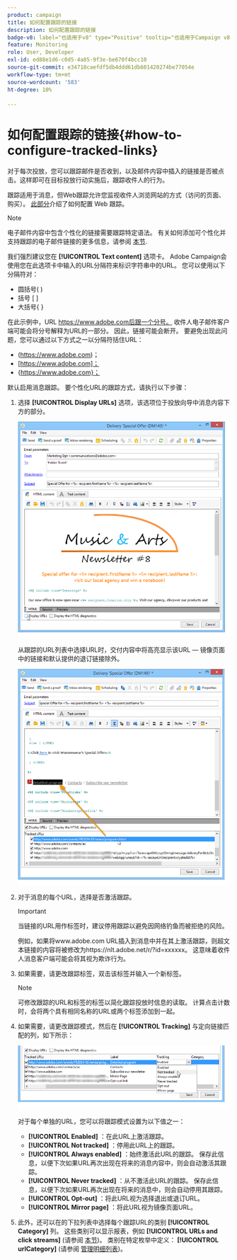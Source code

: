 ```yaml
---
product: campaign
title: 如何配置跟踪的链接
description: 如何配置跟踪的链接
badge-v8: label="也适用于v8" type="Positive" tooltip="也适用于Campaign v8"
feature: Monitoring
role: User, Developer
exl-id: ed88e1d6-c0d5-4a85-9f3e-be670f4bcc10
source-git-commit: e34718caefdf5db4ddd61db601420274be77054e
workflow-type: tm+mt
source-wordcount: '583'
ht-degree: 10%

---
```


# 如何配置跟踪的链接{#how-to-configure-tracked-links}



对于每次投放，您可以跟踪邮件是否收到，以及邮件内容中插入的链接是否被点击。这样即可在目标投放行动实施后，跟踪收件人的行为。

跟踪适用于消息，但Web跟踪允许您监视收件人浏览网站的方式（访问的页面、购买）。 [此部分](../../configuration/using/about-web-tracking.md)介绍了如何配置 Web 跟踪。

>[!NOTE]
>
>电子邮件内容中包含个性化的链接需要跟踪特定语法。 有关如何添加可个性化并支持跟踪的电子邮件链接的更多信息，请参阅 [本节](tracking-personalized-links.md).

我们强烈建议您在 **[!UICONTROL Text content]** 选项卡。 Adobe Campaign会使用您在此选项卡中输入的URL分隔符来标识字符串中的URL。 您可以使用以下分隔符对：
* 圆括号( )
* 括号 [ ]
* 大括号{ }

在此示例中，URL https://www.adobe.com后跟一个分号。 收件人电子邮件客户端可能会将分号解释为URL的一部分。 因此，链接可能会断开。 要避免出现此问题，您可以通过以下方式之一以分隔符括住URL：
* (https://www.adobe.com)；
* [https://www.adobe.com]；
* {https://www.adobe.com}；

默认启用消息跟踪。 要个性化URL的跟踪方式，请执行以下步骤：

1. 选择 **[!UICONTROL Display URLs]** 选项，该选项位于投放向导中消息内容下方的部分。

   ![](assets/s_ncs_user_email_del_display_urls.png)

   从跟踪的URL列表中选择URL时，交付内容中将高亮显示该URL — 镜像页面中的链接和默认提供的退订链接除外。

   ![](assets/s_ncs_user_email_del_show_urls.png)

1. 对于消息的每个URL，选择是否激活跟踪。

   >[!IMPORTANT]
   >
   >当链接的URL用作标签时，建议停用跟踪以避免因网络钓鱼而被拒绝的风险。
   >
   >例如，如果将www.adobe.com URL插入到消息中并在其上激活跟踪，则超文本链接的内容将被修改为https://nlt.adobe.net/r/?id=xxxxxx。 这意味着收件人消息客户端可能会将其视为欺诈行为。

1. 如果需要，请更改跟踪标签，双击该标签并输入一个新标签。

   >[!NOTE]
   >
   >可修改跟踪的URL和标签的标签以简化跟踪投放时信息的读取。 计算点击计数时，会将两个具有相同名称的URL或两个标签添加到一起。

1. 如果需要，请更改跟踪模式，然后在 **[!UICONTROL Tracking]** 与定向链接匹配的列，如下所示：

   ![](assets/s_ncs_user_select_tracking_mode.png)

   对于每个单独的URL，您可以将跟踪模式设置为以下值之一：

   * **[!UICONTROL Enabled]** ：在此URL上激活跟踪。
   * **[!UICONTROL Not tracked]** ：停用此URL上的跟踪。
   * **[!UICONTROL Always enabled]** ：始终激活此URL的跟踪。 保存此信息，以便下次如果URL再次出现在将来的消息内容中，则会自动激活其跟踪。
   * **[!UICONTROL Never tracked]** ：从不激活此URL的跟踪。 保存此信息，以便下次如果URL再次出现在将来的消息中，则会自动停用其跟踪。
   * **[!UICONTROL Opt-out]** ：将此URL视为选择退出或退订URL。
   * **[!UICONTROL Mirror page]** ：将此URL视为镜像页面URL。

1. 此外，还可以在的下拉列表中选择每个跟踪URL的类别 **[!UICONTROL Category]** 列。 这些类别可以显示报表，例如 **[!UICONTROL URLs and click streams]** (请参阅 [本节](../../reporting/using/reports-on-deliveries.md#urls-and-click-streams))。 类别在特定枚举中定义： **[!UICONTROL urlCategory]** (请参阅 [管理明细列表](../../platform/using/managing-enumerations.md))。
